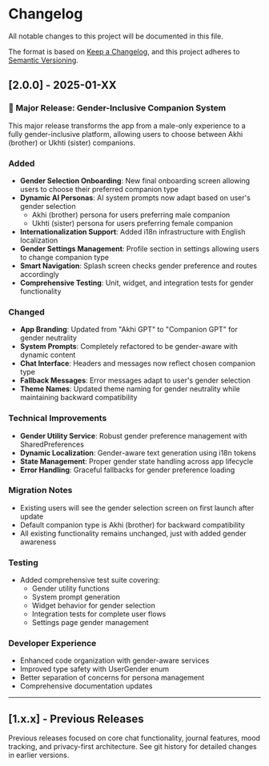 # Changelog

All notable changes to this project will be documented in this file.

The format is based on [Keep a Changelog](https://keepachangelog.com/en/1.0.0/),
and this project adheres to [Semantic Versioning](https://semver.org/spec/v2.0.0.html).

## [2.0.0] - 2025-01-XX

### 🎉 Major Release: Gender-Inclusive Companion System

This major release transforms the app from a male-only experience to a fully gender-inclusive platform, allowing users to choose between Akhi (brother) or Ukhti (sister) companions.

### Added
- **Gender Selection Onboarding**: New final onboarding screen allowing users to choose their preferred companion type
- **Dynamic AI Personas**: AI system prompts now adapt based on user's gender selection
  - Akhi (brother) persona for users preferring male companion
  - Ukhti (sister) persona for users preferring female companion
- **Internationalization Support**: Added i18n infrastructure with English localization
- **Gender Settings Management**: Profile section in settings allowing users to change companion type
- **Smart Navigation**: Splash screen checks gender preference and routes accordingly
- **Comprehensive Testing**: Unit, widget, and integration tests for gender functionality

### Changed
- **App Branding**: Updated from "Akhi GPT" to "Companion GPT" for gender neutrality
- **System Prompts**: Completely refactored to be gender-aware with dynamic content
- **Chat Interface**: Headers and messages now reflect chosen companion type
- **Fallback Messages**: Error messages adapt to user's gender selection
- **Theme Names**: Updated theme naming for gender neutrality while maintaining backward compatibility

### Technical Improvements
- **Gender Utility Service**: Robust gender preference management with SharedPreferences
- **Dynamic Localization**: Gender-aware text generation using i18n tokens
- **State Management**: Proper gender state handling across app lifecycle
- **Error Handling**: Graceful fallbacks for gender preference loading

### Migration Notes
- Existing users will see the gender selection screen on first launch after update
- Default companion type is Akhi (brother) for backward compatibility
- All existing functionality remains unchanged, just with added gender awareness

### Testing
- Added comprehensive test suite covering:
  - Gender utility functions
  - System prompt generation
  - Widget behavior for gender selection
  - Integration tests for complete user flows
  - Settings page gender management

### Developer Experience
- Enhanced code organization with gender-aware services
- Improved type safety with UserGender enum
- Better separation of concerns for persona management
- Comprehensive documentation updates

---

## [1.x.x] - Previous Releases

Previous releases focused on core chat functionality, journal features, mood tracking, and privacy-first architecture. See git history for detailed changes in earlier versions.
